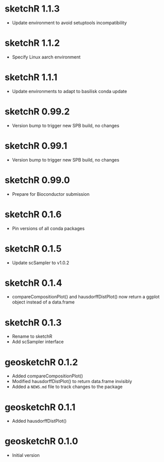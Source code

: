 # sketchR 1.1.3

* Update environment to avoid setuptools incompatibility

# sketchR 1.1.2

* Specify Linux aarch environment

# sketchR 1.1.1

* Update environments to adapt to basilisk conda update

# sketchR 0.99.2

* Version bump to trigger new SPB build, no changes

# sketchR 0.99.1

* Version bump to trigger new SPB build, no changes

# sketchR 0.99.0

* Prepare for Bioconductor submission

# sketchR 0.1.6

* Pin versions of all conda packages

# sketchR 0.1.5

* Update scSampler to v1.0.2

# sketchR 0.1.4

* compareCompositionPlot() and hausdorffDistPlot() now return a ggplot object instead of a data.frame

# sketchR 0.1.3

* Rename to sketchR
* Add scSampler interface

# geosketchR 0.1.2

* Added compareCompositionPlot()
* Modified hausdorffDistPlot() to return data.frame invisibly
* Added a `NEWS.md` file to track changes to the package

# geosketchR 0.1.1

* Added hausdorffDistPlot()

# geosketchR 0.1.0

* Initial version
